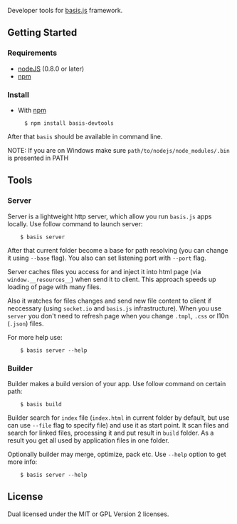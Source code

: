 Developer tools for [basis.js](https://github.com/lahmatiy/basisjs) framework.

## Getting Started

### Requirements

* [nodeJS](http://github.com/ry/node) (0.8.0 or later)
* [npm](http://github.com/isaacs/npm)

### Install

* With [npm](http://github.com/isaacs/npm)

        $ npm install basis-devtools

After that `basis` should be available in command line.

NOTE: If you are on Windows make sure `path/to/nodejs/node_modules/.bin` is presented in PATH

## Tools

### Server

Server is a lightweight http server, which allow you run `basis.js` apps locally. Use follow command to launch server:

        $ basis server

After that current folder become a base for path resolving (you can change it using `--base` flag). You also can set listening port with `--port` flag.

Server caches files you access for and inject it into html page (via `window.__resources__`) when send it to client. This approach speeds up loading of page with many files.

Also it watches for files changes and send new file content to client if neccessary (using `socket.io` and `basis.js` infrastructure). When you use `server` you don't need to refresh page when you change `.tmpl`, `.css` or l10n (`.json`) files.

For more help use:

        $ basis server --help

### Builder

Builder makes a build version of your app. Use follow command on certain path:

        $ basis build

Builder search for `index` file (`index.html` in current folder by default, but use can use `--file` flag to specify file) and use it as start point. It scan files and search for linked files, processing it and put result in `build` folder. As a result you get all used by application files in one folder.

Optionally builder may merge, optimize, pack etc. Use `--help` option to get more info:

        $ basis server --help

## License

Dual licensed under the MIT or GPL Version 2 licenses.